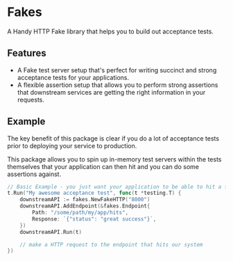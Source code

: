 Fakes
======

A Handy HTTP Fake library that helps you to build out acceptance tests.

## Features

- A Fake test server setup that's perfect for writing succinct and strong acceptance tests for your applications.
- A flexible assertion setup that allows you to perform strong assertions that downstream services are getting the right information in your requests.

## Example

The key benefit of this package is clear if you do a lot of acceptance tests prior to deploying your service to production.

This package allows you to spin up in-memory test servers within the tests themselves that your application can then hit and you can
do some assertions against.

```go
// Basic Example - you just want your application to be able to hit a fake service
t.Run("My awesome acceptance test", func(t *testing.T) {
    downstreamAPI := fakes.NewFakeHTTP("8000")
    downstreamAPI.AddEndpoint(&fakes.Endpoint{
        Path: "/some/path/my/app/hits",
        Response: `{"status": "great success"}`,
    })
    downstreamAPI.Run(t)

    // make a HTTP request to the endpoint that hits our system
})

```